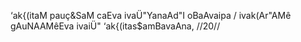 ‘ak{(itaM pauç&SaM caEva ivaÜ"YanaAd"I oBaAvaipa /
ivak(Ar"AMê gAuNAAMêEva ivaiÜ" ‘ak{(itas$amBavaAna, //20//